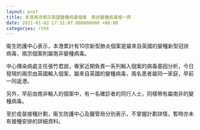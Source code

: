 ```yaml
---
layout: post
title: 本港再添兩宗英國變種病毒個案　南非變種病毒增一例
date: 2021-01-02 17:31:07.000000000 +08:00
categories: rthk
---
```


衞生防護中心表示，本港累計有10宗新型肺炎個案是屬來自英國的變種新型冠狀病毒，兩宗個案則屬南非變種病毒。

中心傳染病處主任張竹君說，專家近期負責一系列輸入個案的病毒基因分析，今日發現的兩宗由英國輸入個案，屬來自英國的變種病毒，兩名患者屬同一家庭，早前一同返港。

另外，早前由南非輸入的個案中，有一名確診者的同行人士，同樣帶有屬南非的變種病毒。

至於疫苗接種計劃，衞生防護中心及醫管局分別表示，不掌握計劃詳情，暫時亦未有接種安排的詳細資料。
